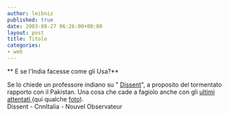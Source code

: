 ```yaml
---
author: leibniz
published: true
date: 2003-08-27 06:26:00+00:00
layout: post
title: Titolo
categories:
- web
---
```


   **   E se l'India facesse come gli Usa?**

Se lo chiede un professore indiano su " [ Dissent](http://www.dissentmagazine.org/menutest/articles/su03/bajpai.htm)", a proposito del tormentato rapporto con il Pakistan. Una cosa che cade a fagiolo anche con gli  [ ultimi attentati ](http://www.cnnitalia.it/2003/MONDO/08/26/2152india_pakistan/index.html)(qui qualche  [ foto](http://permanent.nouvelobs.com/etranger/20030825.OBS5348.html)).   
  Dissent - CnnItalia - Nouvel Observateur
